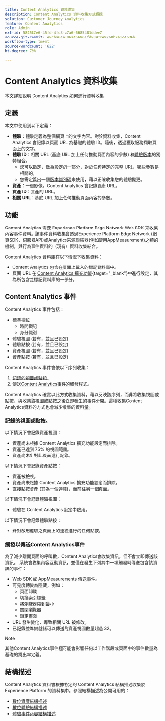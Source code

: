 ```yaml
---
title: Content Analytics 資料收集
description: Content Analytics 資料收集方式概觀
solution: Customer Journey Analytics
feature: Content Analytics
role: Admin
exl-id: 584587e6-45fd-4fc3-a7a6-6685481ddee7
source-git-commit: e8cba64e706a456861fd8392ce9260b7a1c4636b
workflow-type: tm+mt
source-wordcount: '622'
ht-degree: 79%

---
```


# Content Analytics 資料收集

本文詳細說明 Content Analytics 如何進行資料收集

## 定義

本文中使用到以下定義：

* **體驗**：體驗定義為整個網頁上的文字內容。對於資料收集，Content Analytics 會記錄以頁面 URL 為基礎的體驗 ID。隨後，透過獲取服務擷取頁面上的文字。
* **體驗 ID**：相關 URL (基底 URL 加上任何推動頁面內容的參數) 和[體驗版本](manual.md#versioning)的獨特組合。
   * 您可以指定，做為[設定](configuration.md)的一部分，對於任何特定的完整 URL，哪些參數是相關的。
   * 您需定義出一個[版本識別碼](manual.md#versioning)來使用，藉以正確收集您的體驗變更。
* **資產**：一個影像。Content Analytics 會記錄資產 URL。
* **資產 ID**：資產的 URL。
* **相關 URL**：基底 URL 加上任何推動頁面內容的參數。


## 功能

Content Analytics 需要 Experience Platform Edge Network Web SDK 來收集內容事件資料。該事件資料收集會透過Experience Platform Edge Network (網頁SDK、伺服器API)或Analytics來源聯結器(例如使用AppMeasurement)之類的機制，與行為事件資料的（現有）資料收集結合。

Content Analytics 資料庫在以下情況下收集資料：

* Content Analytics 包含在頁面上載入的標記資料庫中。
* 頁面 URL 在 [Content Analytics 擴充功能](https://experienceleague.adobe.com/zh-hant/docs/experience-platform/tags/extensions/client/content-analytics/overview){target="_blank"}中進行設定，其為所包含之標記資料庫的一部分。


## Content Analytics 事件

Content Analytics 事件包括：

* 標準欄位
   * 時間戳記
   * 身分識別
* 體驗視圖 (若有，並且已設定)
* 體驗點按 (若有，並且已設定)
* 資產視圖 (若有，並且已設定)
* 資產點按 (若有，並且已設定)

Content Analytics 事件會依以下序列收集：

1. [記錄的視圖或點按](#recorded-view-or-click)。
1. [傳送Content Analytics事件的觸發程式](#trigger-to-send-a-content-analytics-event)。

Content Analytics 確實以此方式收集資料，藉以反映該序列，而非將收集視圖或點按，與收集該視圖或點按之後立即發生的事件分開。這種收集Content Analytics資料的方式也會減少收集的資料量。

### 記錄的視圖或點按。

以下情況下會記錄資產視圖：

* 資產尚未根據 Content Analytics 擴充功能設定而排除。
* 資產已達到 75% 的視圖範圍。
* 資產尚未針對此頁面進行記錄。

以下情況下會記錄資產點按：

* 資產被檢視。
* 資產尚未根據 Content Analytics 擴充功能設定而排除。
* 直接點按資產 (其為一個連結)，而前往另一個頁面。

以下情況下會記錄體驗視圖：

* 體驗在 Content Analytics 設定中啟用。

以下情況下會記錄體驗點按：

* 針對啟用體驗之頁面上的連結進行的任何點按。


### 觸發以傳送Content Analytics事件

為了減少離開頁面的呼叫數，Content Analytics會收集資訊，但不會立即傳送該資訊。 系統會收集內容互動資訊，並僅在發生下列其中一項觸發時傳送包含該資訊的事件：

* Web SDK 或 AppMeasurements 傳送事件。
* 可見度轉變為隱藏，例如：
   * 頁面卸載
   * 切換索引標籤
   * 將瀏覽器縮到最小
   * 關閉瀏覽器
   * 鎖定畫面
* URL 發生變化，導致相關 URL 被修改。
* 已記錄並準備就緒可以傳送的資產視圖數量超過 32。

>[!NOTE]
>
>其他Content Analytics事件極可能會影響任何以工作階段或頁面中的事件數量為基礎的跳出率定義。
>


## 結構描述

Content Analytics 資料會根據特定的 Content Analytics 結構描述收集於 Experience Platform 的資料集中。參照結構描述為公開可用的：

* [數位資產結構描述](https://github.com/adobe/xdm/blob/master/components/classes/digital-asset.schema.json)
* [數位體驗結構描述](https://github.com/adobe/xdm/blob/master/components/classes/digital-experience.schema.json)
* [體驗事件內容結構描述](https://github.com/adobe/xdm/blob/master/components/fieldgroups/experience-event/experienceevent-content.schema.json)
